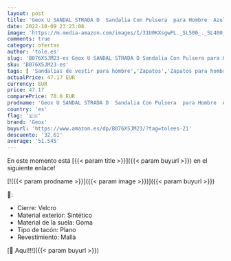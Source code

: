 ```yaml
---
layout: post
title: 'Geox U SANDAL STRADA D  Sandalia Con Pulsera  para Hombre  Azul  Navy/Dk Grey   42 EU'
date: 2022-10-09 23:23:08
image: 'https://m.media-amazon.com/images/I/31U0KXsgwPL._SL500_._SL400_.jpg'
comments: true
category: ofertas
author: 'tole.es'
slug: 'B076X5JM23-es Geox U SANDAL STRADA D Sandalia Con Pulsera para Hombre...'
sku: 'B076X5JM23-es'
tags: [ 'Sandalias de vestir para hombre','Zapatos','Zapatos para hombre','Zapatos y complementos','geox','sandalia','🇪🇸', ]
actualPrice: 47.17 EUR
currency: EUR
price: 47.17
comparePrice: 70.0 EUR
prodname: 'Geox U SANDAL STRADA D  Sandalia Con Pulsera  para Hombre  Azul  Navy/Dk Grey   42 EU'
country: 'es'
flag: '🇪🇸'
brand: 'Geox'
buyurl: 'https://www.amazon.es/dp/B076X5JM23/?tag=tolees-21'
descuento: '32.61'
average: '51.545'
---
```


En este momento está [{{< param title >}}]({{< param buyurl >}}) en el siguiente enlace!

[![{{< param prodname >}}]({{< param image >}})]({{< param buyurl >}})

🔎:

- Cierre: Velcro
- Material exterior: Sintético
- Material de la suela: Goma
- Tipo de tacón: Plano
- Revestimiento: Malla

[🛒 Aquí!!!]({{< param buyurl >}})

